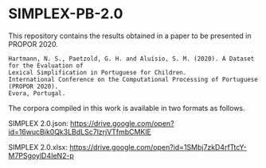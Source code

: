 # SIMPLEX-PB-2.0

This repository contains the results obtained in a paper to be presented in PROPOR 2020.

```
Hartmann, N. S., Paetzold, G. H. and Aluísio, S. M. (2020). A Dataset for the Evaluation of
Lexical Simplification in Portuguese for Children.
International Conference on the Computational Processing of Portuguese (PROPOR 2020).
Evora, Portugal.
```

The corpora compiled in this work is available in two formats as follows.

SIMPLEX 2.0.json:
https://drive.google.com/open?id=16wucBik0Qk3LBdLSc7lzrjVTfmbCMKlE

SIMPLEX 2.0.xlsx:
https://drive.google.com/open?id=1SMbj7zkD4rfTtcY-M7PSgoylD4IeN2-p


